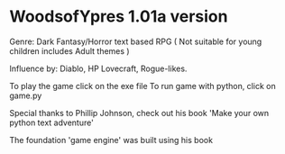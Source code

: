 # WoodsofYpres 1.01a version 

Genre: Dark Fantasy/Horror text based RPG   ( Not suitable for young children includes Adult themes ) 

Influence by: Diablo, HP Lovecraft, Rogue-likes.

To play the game click on the exe file 
To run game with python, click on game.py 


Special thanks to Phillip Johnson, check out his book  'Make your own python text adventure' 

The foundation 'game engine' was built using his book 

 


